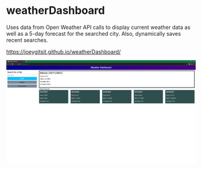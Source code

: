 # weatherDashboard

Uses data from Open Weather API calls to display current weather data as well as a 5-day forecast for the searched city. Also, dynamically saves recent searches.

https://joeygitsit.github.io/weatherDashboard/

![Screenshot](./assets/screenshot.png)